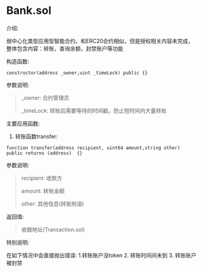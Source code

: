 # Bank.sol

介绍:

弱中心化类型应用型智能合约，和ERC20合约相似，但是授权相关内容未完成，整体包含内容：转账，查询余额，封禁账户等功能

构造函数:

```solidity
constructor(address _owner,uint _timeLock) public {}
```

参数说明:
> _owner: 合约管理员
>
> _timeLock: 转账后需要等待的时间戳，防止短时间内大量转账

主要应用函数:

1. 转账函数transfer:

```solidity
function transfer(address recipient, uint64 amount,string other) public returns (address)  {}
```
参数说明:
> recipient: 收款方
>
> amount: 转账金额
>
> other: 其他信息(转账附语)

返回值:
> 收据地址(Transaction.sol)
>
特别说明:

在如下情况中会直接抛出错误: 1.转账账户没token 2. 转账时间间未到 3. 转账账户被封禁